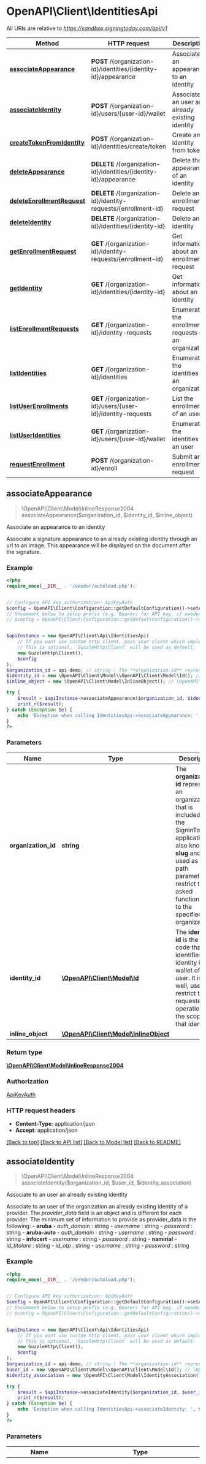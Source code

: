 # OpenAPI\Client\IdentitiesApi

All URIs are relative to *https://sandbox.signingtoday.com/api/v1*

Method | HTTP request | Description
------------- | ------------- | -------------
[**associateAppearance**](IdentitiesApi.md#associateAppearance) | **POST** /{organization-id}/identities/{identity-id}/appearance | Associate an appearance to an identity
[**associateIdentity**](IdentitiesApi.md#associateIdentity) | **POST** /{organization-id}/users/{user-id}/wallet | Associate to an user an already existing identity
[**createTokenFromIdentity**](IdentitiesApi.md#createTokenFromIdentity) | **POST** /{organization-id}/identities/create/token | Create an identity from token
[**deleteAppearance**](IdentitiesApi.md#deleteAppearance) | **DELETE** /{organization-id}/identities/{identity-id}/appearance | Delete the appearance of an identity
[**deleteEnrollmentRequest**](IdentitiesApi.md#deleteEnrollmentRequest) | **DELETE** /{organization-id}/identity-requests/{enrollment-id} | Delete an enrollment request
[**deleteIdentity**](IdentitiesApi.md#deleteIdentity) | **DELETE** /{organization-id}/identities/{identity-id} | Delete an identity
[**getEnrollmentRequest**](IdentitiesApi.md#getEnrollmentRequest) | **GET** /{organization-id}/identity-requests/{enrollment-id} | Get information about an enrollment request
[**getIdentity**](IdentitiesApi.md#getIdentity) | **GET** /{organization-id}/identities/{identity-id} | Get information about an identity
[**listEnrollmentRequests**](IdentitiesApi.md#listEnrollmentRequests) | **GET** /{organization-id}/identity-requests | Enumerate the enrollment requests of an organization
[**listIdentities**](IdentitiesApi.md#listIdentities) | **GET** /{organization-id}/identities | Enumerate the identities of an organization
[**listUserEnrollments**](IdentitiesApi.md#listUserEnrollments) | **GET** /{organization-id}/users/{user-id}/identity-requests | List the enrollments of an user
[**listUserIdentities**](IdentitiesApi.md#listUserIdentities) | **GET** /{organization-id}/users/{user-id}/wallet | Enumerate the identities of an user
[**requestEnrollment**](IdentitiesApi.md#requestEnrollment) | **POST** /{organization-id}/enroll | Submit an enrollment request



## associateAppearance

> \OpenAPI\Client\Model\InlineResponse2004 associateAppearance($organization_id, $identity_id, $inline_object)

Associate an appearance to an identity

Associate a signature appearance to an already existing identity through an url to an image. This appearance will be displayed on the document after the signature.

### Example

```php
<?php
require_once(__DIR__ . '/vendor/autoload.php');


// Configure API key authorization: ApiKeyAuth
$config = OpenAPI\Client\Configuration::getDefaultConfiguration()->setApiKey('Authorization', 'YOUR_API_KEY');
// Uncomment below to setup prefix (e.g. Bearer) for API key, if needed
// $config = OpenAPI\Client\Configuration::getDefaultConfiguration()->setApiKeyPrefix('Authorization', 'Bearer');


$apiInstance = new OpenAPI\Client\Api\IdentitiesApi(
    // If you want use custom http client, pass your client which implements `GuzzleHttp\ClientInterface`.
    // This is optional, `GuzzleHttp\Client` will be used as default.
    new GuzzleHttp\Client(),
    $config
);
$organization_id = api-demo; // string | The **organization-id** represents an organization that is included in the SigninToday application, also know as **slug** and it is used as a path parameter to restrict the asked functionality to the specified organization
$identity_id = new \OpenAPI\Client\Model\\OpenAPI\Client\Model\Id(); // \OpenAPI\Client\Model\Id | The **identity-id** is the uuid code that identifies an identity in the wallet of an user. It is, as well, used to restrict the requested operation to the scope of that identity
$inline_object = new \OpenAPI\Client\Model\InlineObject(); // \OpenAPI\Client\Model\InlineObject | 

try {
    $result = $apiInstance->associateAppearance($organization_id, $identity_id, $inline_object);
    print_r($result);
} catch (Exception $e) {
    echo 'Exception when calling IdentitiesApi->associateAppearance: ', $e->getMessage(), PHP_EOL;
}
?>
```

### Parameters


Name | Type | Description  | Notes
------------- | ------------- | ------------- | -------------
 **organization_id** | **string**| The **organization-id** represents an organization that is included in the SigninToday application, also know as **slug** and it is used as a path parameter to restrict the asked functionality to the specified organization | [default to &#39;api-demo&#39;]
 **identity_id** | [**\OpenAPI\Client\Model\Id**](../Model/.md)| The **identity-id** is the uuid code that identifies an identity in the wallet of an user. It is, as well, used to restrict the requested operation to the scope of that identity |
 **inline_object** | [**\OpenAPI\Client\Model\InlineObject**](../Model/InlineObject.md)|  |

### Return type

[**\OpenAPI\Client\Model\InlineResponse2004**](../Model/InlineResponse2004.md)

### Authorization

[ApiKeyAuth](../../README.md#ApiKeyAuth)

### HTTP request headers

- **Content-Type**: application/json
- **Accept**: application/json

[[Back to top]](#) [[Back to API list]](../../README.md#documentation-for-api-endpoints)
[[Back to Model list]](../../README.md#documentation-for-models)
[[Back to README]](../../README.md)


## associateIdentity

> \OpenAPI\Client\Model\InlineResponse2004 associateIdentity($organization_id, $user_id, $identity_association)

Associate to an user an already existing identity

Associate to an user of the organization an already existing identity of a provider. The _provider_data_ field is an object and is different for each provider. The minimum set of information to provide as provider_data is the following:   - **aruba**     - _auth_domain_ : string     - _username_ : string     - _password_ : string   - **aruba-auto**     - _auth_domain_ : string     - _username_ : string     - _password_ : string   - **infocert**     - _username_ : string     - _password_ : string   - **namirial**     - _id_titolare_ : string     - _id_otp_ : string     - _username_ : string     - _password_ : string

### Example

```php
<?php
require_once(__DIR__ . '/vendor/autoload.php');


// Configure API key authorization: ApiKeyAuth
$config = OpenAPI\Client\Configuration::getDefaultConfiguration()->setApiKey('Authorization', 'YOUR_API_KEY');
// Uncomment below to setup prefix (e.g. Bearer) for API key, if needed
// $config = OpenAPI\Client\Configuration::getDefaultConfiguration()->setApiKeyPrefix('Authorization', 'Bearer');


$apiInstance = new OpenAPI\Client\Api\IdentitiesApi(
    // If you want use custom http client, pass your client which implements `GuzzleHttp\ClientInterface`.
    // This is optional, `GuzzleHttp\Client` will be used as default.
    new GuzzleHttp\Client(),
    $config
);
$organization_id = api-demo; // string | The **organization-id** represents an organization that is included in the SigninToday application, also know as **slug** and it is used as a path parameter to restrict the asked functionality to the specified organization
$user_id = new \OpenAPI\Client\Model\\OpenAPI\Client\Model\Id(); // \OpenAPI\Client\Model\Id | The **user-id** is the uuid code that identifies a user of an organization. It is used as a path parameter to restrict the requested operation to the scope of that user
$identity_association = new \OpenAPI\Client\Model\IdentityAssociation(); // \OpenAPI\Client\Model\IdentityAssociation | Provider data to associate

try {
    $result = $apiInstance->associateIdentity($organization_id, $user_id, $identity_association);
    print_r($result);
} catch (Exception $e) {
    echo 'Exception when calling IdentitiesApi->associateIdentity: ', $e->getMessage(), PHP_EOL;
}
?>
```

### Parameters


Name | Type | Description  | Notes
------------- | ------------- | ------------- | -------------
 **organization_id** | **string**| The **organization-id** represents an organization that is included in the SigninToday application, also know as **slug** and it is used as a path parameter to restrict the asked functionality to the specified organization | [default to &#39;api-demo&#39;]
 **user_id** | [**\OpenAPI\Client\Model\Id**](../Model/.md)| The **user-id** is the uuid code that identifies a user of an organization. It is used as a path parameter to restrict the requested operation to the scope of that user |
 **identity_association** | [**\OpenAPI\Client\Model\IdentityAssociation**](../Model/IdentityAssociation.md)| Provider data to associate |

### Return type

[**\OpenAPI\Client\Model\InlineResponse2004**](../Model/InlineResponse2004.md)

### Authorization

[ApiKeyAuth](../../README.md#ApiKeyAuth)

### HTTP request headers

- **Content-Type**: application/json
- **Accept**: application/json

[[Back to top]](#) [[Back to API list]](../../README.md#documentation-for-api-endpoints)
[[Back to Model list]](../../README.md#documentation-for-models)
[[Back to README]](../../README.md)


## createTokenFromIdentity

> \OpenAPI\Client\Model\InlineResponse2012 createTokenFromIdentity($organization_id, $create_identityby_token)

Create an identity from token

This API allows to create an identity from a token.

### Example

```php
<?php
require_once(__DIR__ . '/vendor/autoload.php');


// Configure API key authorization: ApiKeyAuth
$config = OpenAPI\Client\Configuration::getDefaultConfiguration()->setApiKey('Authorization', 'YOUR_API_KEY');
// Uncomment below to setup prefix (e.g. Bearer) for API key, if needed
// $config = OpenAPI\Client\Configuration::getDefaultConfiguration()->setApiKeyPrefix('Authorization', 'Bearer');


$apiInstance = new OpenAPI\Client\Api\IdentitiesApi(
    // If you want use custom http client, pass your client which implements `GuzzleHttp\ClientInterface`.
    // This is optional, `GuzzleHttp\Client` will be used as default.
    new GuzzleHttp\Client(),
    $config
);
$organization_id = api-demo; // string | The **organization-id** represents an organization that is included in the SigninToday application, also know as **slug** and it is used as a path parameter to restrict the asked functionality to the specified organization
$create_identityby_token = new \OpenAPI\Client\Model\CreateIdentitybyToken(); // \OpenAPI\Client\Model\CreateIdentitybyToken | Body of the request to create an identity from a token

try {
    $result = $apiInstance->createTokenFromIdentity($organization_id, $create_identityby_token);
    print_r($result);
} catch (Exception $e) {
    echo 'Exception when calling IdentitiesApi->createTokenFromIdentity: ', $e->getMessage(), PHP_EOL;
}
?>
```

### Parameters


Name | Type | Description  | Notes
------------- | ------------- | ------------- | -------------
 **organization_id** | **string**| The **organization-id** represents an organization that is included in the SigninToday application, also know as **slug** and it is used as a path parameter to restrict the asked functionality to the specified organization | [default to &#39;api-demo&#39;]
 **create_identityby_token** | [**\OpenAPI\Client\Model\CreateIdentitybyToken**](../Model/CreateIdentitybyToken.md)| Body of the request to create an identity from a token |

### Return type

[**\OpenAPI\Client\Model\InlineResponse2012**](../Model/InlineResponse2012.md)

### Authorization

[ApiKeyAuth](../../README.md#ApiKeyAuth)

### HTTP request headers

- **Content-Type**: application/json
- **Accept**: application/json

[[Back to top]](#) [[Back to API list]](../../README.md#documentation-for-api-endpoints)
[[Back to Model list]](../../README.md#documentation-for-models)
[[Back to README]](../../README.md)


## deleteAppearance

> \OpenAPI\Client\Model\InlineResponse2004 deleteAppearance($organization_id, $identity_id)

Delete the appearance of an identity

This API allows to delete the appearance associated to an identity.

### Example

```php
<?php
require_once(__DIR__ . '/vendor/autoload.php');


// Configure API key authorization: ApiKeyAuth
$config = OpenAPI\Client\Configuration::getDefaultConfiguration()->setApiKey('Authorization', 'YOUR_API_KEY');
// Uncomment below to setup prefix (e.g. Bearer) for API key, if needed
// $config = OpenAPI\Client\Configuration::getDefaultConfiguration()->setApiKeyPrefix('Authorization', 'Bearer');


$apiInstance = new OpenAPI\Client\Api\IdentitiesApi(
    // If you want use custom http client, pass your client which implements `GuzzleHttp\ClientInterface`.
    // This is optional, `GuzzleHttp\Client` will be used as default.
    new GuzzleHttp\Client(),
    $config
);
$organization_id = api-demo; // string | The **organization-id** represents an organization that is included in the SigninToday application, also know as **slug** and it is used as a path parameter to restrict the asked functionality to the specified organization
$identity_id = new \OpenAPI\Client\Model\\OpenAPI\Client\Model\Id(); // \OpenAPI\Client\Model\Id | The **identity-id** is the uuid code that identifies an identity in the wallet of an user. It is, as well, used to restrict the requested operation to the scope of that identity

try {
    $result = $apiInstance->deleteAppearance($organization_id, $identity_id);
    print_r($result);
} catch (Exception $e) {
    echo 'Exception when calling IdentitiesApi->deleteAppearance: ', $e->getMessage(), PHP_EOL;
}
?>
```

### Parameters


Name | Type | Description  | Notes
------------- | ------------- | ------------- | -------------
 **organization_id** | **string**| The **organization-id** represents an organization that is included in the SigninToday application, also know as **slug** and it is used as a path parameter to restrict the asked functionality to the specified organization | [default to &#39;api-demo&#39;]
 **identity_id** | [**\OpenAPI\Client\Model\Id**](../Model/.md)| The **identity-id** is the uuid code that identifies an identity in the wallet of an user. It is, as well, used to restrict the requested operation to the scope of that identity |

### Return type

[**\OpenAPI\Client\Model\InlineResponse2004**](../Model/InlineResponse2004.md)

### Authorization

[ApiKeyAuth](../../README.md#ApiKeyAuth)

### HTTP request headers

- **Content-Type**: Not defined
- **Accept**: application/json

[[Back to top]](#) [[Back to API list]](../../README.md#documentation-for-api-endpoints)
[[Back to Model list]](../../README.md#documentation-for-models)
[[Back to README]](../../README.md)


## deleteEnrollmentRequest

> \OpenAPI\Client\Model\InlineResponse2012 deleteEnrollmentRequest($organization_id, $enrollment_id)

Delete an enrollment request

This API allows to delete an enrollment request.

### Example

```php
<?php
require_once(__DIR__ . '/vendor/autoload.php');


// Configure API key authorization: ApiKeyAuth
$config = OpenAPI\Client\Configuration::getDefaultConfiguration()->setApiKey('Authorization', 'YOUR_API_KEY');
// Uncomment below to setup prefix (e.g. Bearer) for API key, if needed
// $config = OpenAPI\Client\Configuration::getDefaultConfiguration()->setApiKeyPrefix('Authorization', 'Bearer');


$apiInstance = new OpenAPI\Client\Api\IdentitiesApi(
    // If you want use custom http client, pass your client which implements `GuzzleHttp\ClientInterface`.
    // This is optional, `GuzzleHttp\Client` will be used as default.
    new GuzzleHttp\Client(),
    $config
);
$organization_id = api-demo; // string | The **organization-id** represents an organization that is included in the SigninToday application, also know as **slug** and it is used as a path parameter to restrict the asked functionality to the specified organization
$enrollment_id = new \OpenAPI\Client\Model\\OpenAPI\Client\Model\Id(); // \OpenAPI\Client\Model\Id | The **enrollment-id** is the uuid code that identifies a specific enrollment request

try {
    $result = $apiInstance->deleteEnrollmentRequest($organization_id, $enrollment_id);
    print_r($result);
} catch (Exception $e) {
    echo 'Exception when calling IdentitiesApi->deleteEnrollmentRequest: ', $e->getMessage(), PHP_EOL;
}
?>
```

### Parameters


Name | Type | Description  | Notes
------------- | ------------- | ------------- | -------------
 **organization_id** | **string**| The **organization-id** represents an organization that is included in the SigninToday application, also know as **slug** and it is used as a path parameter to restrict the asked functionality to the specified organization | [default to &#39;api-demo&#39;]
 **enrollment_id** | [**\OpenAPI\Client\Model\Id**](../Model/.md)| The **enrollment-id** is the uuid code that identifies a specific enrollment request |

### Return type

[**\OpenAPI\Client\Model\InlineResponse2012**](../Model/InlineResponse2012.md)

### Authorization

[ApiKeyAuth](../../README.md#ApiKeyAuth)

### HTTP request headers

- **Content-Type**: Not defined
- **Accept**: application/json

[[Back to top]](#) [[Back to API list]](../../README.md#documentation-for-api-endpoints)
[[Back to Model list]](../../README.md#documentation-for-models)
[[Back to README]](../../README.md)


## deleteIdentity

> \OpenAPI\Client\Model\InlineResponse2003 deleteIdentity($organization_id, $identity_id)

Delete an identity

This API allows to delete an identity of an user.

### Example

```php
<?php
require_once(__DIR__ . '/vendor/autoload.php');


// Configure API key authorization: ApiKeyAuth
$config = OpenAPI\Client\Configuration::getDefaultConfiguration()->setApiKey('Authorization', 'YOUR_API_KEY');
// Uncomment below to setup prefix (e.g. Bearer) for API key, if needed
// $config = OpenAPI\Client\Configuration::getDefaultConfiguration()->setApiKeyPrefix('Authorization', 'Bearer');


$apiInstance = new OpenAPI\Client\Api\IdentitiesApi(
    // If you want use custom http client, pass your client which implements `GuzzleHttp\ClientInterface`.
    // This is optional, `GuzzleHttp\Client` will be used as default.
    new GuzzleHttp\Client(),
    $config
);
$organization_id = api-demo; // string | The **organization-id** represents an organization that is included in the SigninToday application, also know as **slug** and it is used as a path parameter to restrict the asked functionality to the specified organization
$identity_id = new \OpenAPI\Client\Model\\OpenAPI\Client\Model\Id(); // \OpenAPI\Client\Model\Id | The **identity-id** is the uuid code that identifies an identity in the wallet of an user. It is, as well, used to restrict the requested operation to the scope of that identity

try {
    $result = $apiInstance->deleteIdentity($organization_id, $identity_id);
    print_r($result);
} catch (Exception $e) {
    echo 'Exception when calling IdentitiesApi->deleteIdentity: ', $e->getMessage(), PHP_EOL;
}
?>
```

### Parameters


Name | Type | Description  | Notes
------------- | ------------- | ------------- | -------------
 **organization_id** | **string**| The **organization-id** represents an organization that is included in the SigninToday application, also know as **slug** and it is used as a path parameter to restrict the asked functionality to the specified organization | [default to &#39;api-demo&#39;]
 **identity_id** | [**\OpenAPI\Client\Model\Id**](../Model/.md)| The **identity-id** is the uuid code that identifies an identity in the wallet of an user. It is, as well, used to restrict the requested operation to the scope of that identity |

### Return type

[**\OpenAPI\Client\Model\InlineResponse2003**](../Model/InlineResponse2003.md)

### Authorization

[ApiKeyAuth](../../README.md#ApiKeyAuth)

### HTTP request headers

- **Content-Type**: Not defined
- **Accept**: application/json

[[Back to top]](#) [[Back to API list]](../../README.md#documentation-for-api-endpoints)
[[Back to Model list]](../../README.md#documentation-for-models)
[[Back to README]](../../README.md)


## getEnrollmentRequest

> \OpenAPI\Client\Model\InlineResponse2011 getEnrollmentRequest($organization_id, $enrollment_id)

Get information about an enrollment request

This API allows to get information about an enrollment request.

### Example

```php
<?php
require_once(__DIR__ . '/vendor/autoload.php');


// Configure API key authorization: ApiKeyAuth
$config = OpenAPI\Client\Configuration::getDefaultConfiguration()->setApiKey('Authorization', 'YOUR_API_KEY');
// Uncomment below to setup prefix (e.g. Bearer) for API key, if needed
// $config = OpenAPI\Client\Configuration::getDefaultConfiguration()->setApiKeyPrefix('Authorization', 'Bearer');


$apiInstance = new OpenAPI\Client\Api\IdentitiesApi(
    // If you want use custom http client, pass your client which implements `GuzzleHttp\ClientInterface`.
    // This is optional, `GuzzleHttp\Client` will be used as default.
    new GuzzleHttp\Client(),
    $config
);
$organization_id = api-demo; // string | The **organization-id** represents an organization that is included in the SigninToday application, also know as **slug** and it is used as a path parameter to restrict the asked functionality to the specified organization
$enrollment_id = new \OpenAPI\Client\Model\\OpenAPI\Client\Model\Id(); // \OpenAPI\Client\Model\Id | The **enrollment-id** is the uuid code that identifies a specific enrollment request

try {
    $result = $apiInstance->getEnrollmentRequest($organization_id, $enrollment_id);
    print_r($result);
} catch (Exception $e) {
    echo 'Exception when calling IdentitiesApi->getEnrollmentRequest: ', $e->getMessage(), PHP_EOL;
}
?>
```

### Parameters


Name | Type | Description  | Notes
------------- | ------------- | ------------- | -------------
 **organization_id** | **string**| The **organization-id** represents an organization that is included in the SigninToday application, also know as **slug** and it is used as a path parameter to restrict the asked functionality to the specified organization | [default to &#39;api-demo&#39;]
 **enrollment_id** | [**\OpenAPI\Client\Model\Id**](../Model/.md)| The **enrollment-id** is the uuid code that identifies a specific enrollment request |

### Return type

[**\OpenAPI\Client\Model\InlineResponse2011**](../Model/InlineResponse2011.md)

### Authorization

[ApiKeyAuth](../../README.md#ApiKeyAuth)

### HTTP request headers

- **Content-Type**: Not defined
- **Accept**: application/json

[[Back to top]](#) [[Back to API list]](../../README.md#documentation-for-api-endpoints)
[[Back to Model list]](../../README.md#documentation-for-models)
[[Back to README]](../../README.md)


## getIdentity

> \OpenAPI\Client\Model\InlineResponse2002 getIdentity($organization_id, $identity_id)

Get information about an identity

This API allows to get all the information of an identity.

### Example

```php
<?php
require_once(__DIR__ . '/vendor/autoload.php');


// Configure API key authorization: ApiKeyAuth
$config = OpenAPI\Client\Configuration::getDefaultConfiguration()->setApiKey('Authorization', 'YOUR_API_KEY');
// Uncomment below to setup prefix (e.g. Bearer) for API key, if needed
// $config = OpenAPI\Client\Configuration::getDefaultConfiguration()->setApiKeyPrefix('Authorization', 'Bearer');


$apiInstance = new OpenAPI\Client\Api\IdentitiesApi(
    // If you want use custom http client, pass your client which implements `GuzzleHttp\ClientInterface`.
    // This is optional, `GuzzleHttp\Client` will be used as default.
    new GuzzleHttp\Client(),
    $config
);
$organization_id = api-demo; // string | The **organization-id** represents an organization that is included in the SigninToday application, also know as **slug** and it is used as a path parameter to restrict the asked functionality to the specified organization
$identity_id = new \OpenAPI\Client\Model\\OpenAPI\Client\Model\Id(); // \OpenAPI\Client\Model\Id | The **identity-id** is the uuid code that identifies an identity in the wallet of an user. It is, as well, used to restrict the requested operation to the scope of that identity

try {
    $result = $apiInstance->getIdentity($organization_id, $identity_id);
    print_r($result);
} catch (Exception $e) {
    echo 'Exception when calling IdentitiesApi->getIdentity: ', $e->getMessage(), PHP_EOL;
}
?>
```

### Parameters


Name | Type | Description  | Notes
------------- | ------------- | ------------- | -------------
 **organization_id** | **string**| The **organization-id** represents an organization that is included in the SigninToday application, also know as **slug** and it is used as a path parameter to restrict the asked functionality to the specified organization | [default to &#39;api-demo&#39;]
 **identity_id** | [**\OpenAPI\Client\Model\Id**](../Model/.md)| The **identity-id** is the uuid code that identifies an identity in the wallet of an user. It is, as well, used to restrict the requested operation to the scope of that identity |

### Return type

[**\OpenAPI\Client\Model\InlineResponse2002**](../Model/InlineResponse2002.md)

### Authorization

[ApiKeyAuth](../../README.md#ApiKeyAuth)

### HTTP request headers

- **Content-Type**: Not defined
- **Accept**: application/json

[[Back to top]](#) [[Back to API list]](../../README.md#documentation-for-api-endpoints)
[[Back to Model list]](../../README.md#documentation-for-models)
[[Back to README]](../../README.md)


## listEnrollmentRequests

> \OpenAPI\Client\Model\InlineResponse2005 listEnrollmentRequests($organization_id, $where_provider, $where_user, $where_first_name, $where_last_name, $where_registered_by, $where_fiscal_code, $page, $count)

Enumerate the enrollment requests of an organization

This API allows to enumerate the enrollment requests of an organization.

### Example

```php
<?php
require_once(__DIR__ . '/vendor/autoload.php');


// Configure API key authorization: ApiKeyAuth
$config = OpenAPI\Client\Configuration::getDefaultConfiguration()->setApiKey('Authorization', 'YOUR_API_KEY');
// Uncomment below to setup prefix (e.g. Bearer) for API key, if needed
// $config = OpenAPI\Client\Configuration::getDefaultConfiguration()->setApiKeyPrefix('Authorization', 'Bearer');


$apiInstance = new OpenAPI\Client\Api\IdentitiesApi(
    // If you want use custom http client, pass your client which implements `GuzzleHttp\ClientInterface`.
    // This is optional, `GuzzleHttp\Client` will be used as default.
    new GuzzleHttp\Client(),
    $config
);
$organization_id = api-demo; // string | The **organization-id** represents an organization that is included in the SigninToday application, also know as **slug** and it is used as a path parameter to restrict the asked functionality to the specified organization
$where_provider = sms; // string | Returns the identity requests that have been issued by the specified provider
$where_user = msa; // string | Returns the identity requests of the specified user, searched by its id
$where_first_name = John; // string | Returns the identity requests of the users that have the specified first name
$where_last_name = Doe; // string | Returns the identity requests of the users that have the specified last name
$where_registered_by = fba; // string | Returns the identity requests registered by this user
$where_fiscal_code = MLLSNT82P65Z404U; // string | Returns the identity requests have the specified fiscal code
$page = 1; // int | Restricts the search to the chosen page
$count = 100; // int | Sets the number of users per page to display

try {
    $result = $apiInstance->listEnrollmentRequests($organization_id, $where_provider, $where_user, $where_first_name, $where_last_name, $where_registered_by, $where_fiscal_code, $page, $count);
    print_r($result);
} catch (Exception $e) {
    echo 'Exception when calling IdentitiesApi->listEnrollmentRequests: ', $e->getMessage(), PHP_EOL;
}
?>
```

### Parameters


Name | Type | Description  | Notes
------------- | ------------- | ------------- | -------------
 **organization_id** | **string**| The **organization-id** represents an organization that is included in the SigninToday application, also know as **slug** and it is used as a path parameter to restrict the asked functionality to the specified organization | [default to &#39;api-demo&#39;]
 **where_provider** | **string**| Returns the identity requests that have been issued by the specified provider | [optional]
 **where_user** | **string**| Returns the identity requests of the specified user, searched by its id | [optional]
 **where_first_name** | **string**| Returns the identity requests of the users that have the specified first name | [optional]
 **where_last_name** | **string**| Returns the identity requests of the users that have the specified last name | [optional]
 **where_registered_by** | **string**| Returns the identity requests registered by this user | [optional]
 **where_fiscal_code** | **string**| Returns the identity requests have the specified fiscal code | [optional]
 **page** | **int**| Restricts the search to the chosen page | [optional]
 **count** | **int**| Sets the number of users per page to display | [optional] [default to 100]

### Return type

[**\OpenAPI\Client\Model\InlineResponse2005**](../Model/InlineResponse2005.md)

### Authorization

[ApiKeyAuth](../../README.md#ApiKeyAuth)

### HTTP request headers

- **Content-Type**: Not defined
- **Accept**: application/json

[[Back to top]](#) [[Back to API list]](../../README.md#documentation-for-api-endpoints)
[[Back to Model list]](../../README.md#documentation-for-models)
[[Back to README]](../../README.md)


## listIdentities

> \OpenAPI\Client\Model\InlineResponse2001 listIdentities($organization_id, $where_provider, $where_user, $where_first_name, $where_last_name, $where_registered_by, $where_fiscal_code, $page, $count)

Enumerate the identities of an organization

This API allows to enumerate all the users of an organization. It is possible to filter the data using the supported _django lookups_.

### Example

```php
<?php
require_once(__DIR__ . '/vendor/autoload.php');


// Configure API key authorization: ApiKeyAuth
$config = OpenAPI\Client\Configuration::getDefaultConfiguration()->setApiKey('Authorization', 'YOUR_API_KEY');
// Uncomment below to setup prefix (e.g. Bearer) for API key, if needed
// $config = OpenAPI\Client\Configuration::getDefaultConfiguration()->setApiKeyPrefix('Authorization', 'Bearer');


$apiInstance = new OpenAPI\Client\Api\IdentitiesApi(
    // If you want use custom http client, pass your client which implements `GuzzleHttp\ClientInterface`.
    // This is optional, `GuzzleHttp\Client` will be used as default.
    new GuzzleHttp\Client(),
    $config
);
$organization_id = api-demo; // string | The **organization-id** represents an organization that is included in the SigninToday application, also know as **slug** and it is used as a path parameter to restrict the asked functionality to the specified organization
$where_provider = sms; // string | Returns the identities that have been issued by the specified provider
$where_user = msa; // string | Returns the identities of the specified user, searched by its id
$where_first_name = John; // string | Returns the identities of the users that have the specified first name
$where_last_name = Doe; // string | Returns the identities of the users that have the specified last name
$where_registered_by = fba; // string | Returns the identities registered by this user
$where_fiscal_code = MLLSNT82P65Z404U; // string | Returns the identities that have the specified fiscal code
$page = 1; // int | Restricts the search to the chosen page
$count = 100; // int | Sets the number of users per page to display

try {
    $result = $apiInstance->listIdentities($organization_id, $where_provider, $where_user, $where_first_name, $where_last_name, $where_registered_by, $where_fiscal_code, $page, $count);
    print_r($result);
} catch (Exception $e) {
    echo 'Exception when calling IdentitiesApi->listIdentities: ', $e->getMessage(), PHP_EOL;
}
?>
```

### Parameters


Name | Type | Description  | Notes
------------- | ------------- | ------------- | -------------
 **organization_id** | **string**| The **organization-id** represents an organization that is included in the SigninToday application, also know as **slug** and it is used as a path parameter to restrict the asked functionality to the specified organization | [default to &#39;api-demo&#39;]
 **where_provider** | **string**| Returns the identities that have been issued by the specified provider | [optional]
 **where_user** | **string**| Returns the identities of the specified user, searched by its id | [optional]
 **where_first_name** | **string**| Returns the identities of the users that have the specified first name | [optional]
 **where_last_name** | **string**| Returns the identities of the users that have the specified last name | [optional]
 **where_registered_by** | **string**| Returns the identities registered by this user | [optional]
 **where_fiscal_code** | **string**| Returns the identities that have the specified fiscal code | [optional]
 **page** | **int**| Restricts the search to the chosen page | [optional]
 **count** | **int**| Sets the number of users per page to display | [optional] [default to 100]

### Return type

[**\OpenAPI\Client\Model\InlineResponse2001**](../Model/InlineResponse2001.md)

### Authorization

[ApiKeyAuth](../../README.md#ApiKeyAuth)

### HTTP request headers

- **Content-Type**: Not defined
- **Accept**: application/json

[[Back to top]](#) [[Back to API list]](../../README.md#documentation-for-api-endpoints)
[[Back to Model list]](../../README.md#documentation-for-models)
[[Back to README]](../../README.md)


## listUserEnrollments

> \OpenAPI\Client\Model\InlineResponse2005 listUserEnrollments($organization_id, $user_id, $page, $count)

List the enrollments of an user

This API allows to list all the enrollments of an user.

### Example

```php
<?php
require_once(__DIR__ . '/vendor/autoload.php');


// Configure API key authorization: ApiKeyAuth
$config = OpenAPI\Client\Configuration::getDefaultConfiguration()->setApiKey('Authorization', 'YOUR_API_KEY');
// Uncomment below to setup prefix (e.g. Bearer) for API key, if needed
// $config = OpenAPI\Client\Configuration::getDefaultConfiguration()->setApiKeyPrefix('Authorization', 'Bearer');


$apiInstance = new OpenAPI\Client\Api\IdentitiesApi(
    // If you want use custom http client, pass your client which implements `GuzzleHttp\ClientInterface`.
    // This is optional, `GuzzleHttp\Client` will be used as default.
    new GuzzleHttp\Client(),
    $config
);
$organization_id = api-demo; // string | The **organization-id** represents an organization that is included in the SigninToday application, also know as **slug** and it is used as a path parameter to restrict the asked functionality to the specified organization
$user_id = new \OpenAPI\Client\Model\\OpenAPI\Client\Model\Id(); // \OpenAPI\Client\Model\Id | The **user-id** is the uuid code that identifies a user of an organization. It is used as a path parameter to restrict the requested operation to the scope of that user
$page = 1; // int | Restricts the search to the chosen page
$count = 100; // int | Sets the number of users per page to display

try {
    $result = $apiInstance->listUserEnrollments($organization_id, $user_id, $page, $count);
    print_r($result);
} catch (Exception $e) {
    echo 'Exception when calling IdentitiesApi->listUserEnrollments: ', $e->getMessage(), PHP_EOL;
}
?>
```

### Parameters


Name | Type | Description  | Notes
------------- | ------------- | ------------- | -------------
 **organization_id** | **string**| The **organization-id** represents an organization that is included in the SigninToday application, also know as **slug** and it is used as a path parameter to restrict the asked functionality to the specified organization | [default to &#39;api-demo&#39;]
 **user_id** | [**\OpenAPI\Client\Model\Id**](../Model/.md)| The **user-id** is the uuid code that identifies a user of an organization. It is used as a path parameter to restrict the requested operation to the scope of that user |
 **page** | **int**| Restricts the search to the chosen page | [optional]
 **count** | **int**| Sets the number of users per page to display | [optional] [default to 100]

### Return type

[**\OpenAPI\Client\Model\InlineResponse2005**](../Model/InlineResponse2005.md)

### Authorization

[ApiKeyAuth](../../README.md#ApiKeyAuth)

### HTTP request headers

- **Content-Type**: Not defined
- **Accept**: application/json

[[Back to top]](#) [[Back to API list]](../../README.md#documentation-for-api-endpoints)
[[Back to Model list]](../../README.md#documentation-for-models)
[[Back to README]](../../README.md)


## listUserIdentities

> \OpenAPI\Client\Model\InlineResponse2001 listUserIdentities($organization_id, $user_id, $page, $count)

Enumerate the identities of an user

This API allows to enumerate all the identities of an user, which are located in its wallet.

### Example

```php
<?php
require_once(__DIR__ . '/vendor/autoload.php');


// Configure API key authorization: ApiKeyAuth
$config = OpenAPI\Client\Configuration::getDefaultConfiguration()->setApiKey('Authorization', 'YOUR_API_KEY');
// Uncomment below to setup prefix (e.g. Bearer) for API key, if needed
// $config = OpenAPI\Client\Configuration::getDefaultConfiguration()->setApiKeyPrefix('Authorization', 'Bearer');


$apiInstance = new OpenAPI\Client\Api\IdentitiesApi(
    // If you want use custom http client, pass your client which implements `GuzzleHttp\ClientInterface`.
    // This is optional, `GuzzleHttp\Client` will be used as default.
    new GuzzleHttp\Client(),
    $config
);
$organization_id = api-demo; // string | The **organization-id** represents an organization that is included in the SigninToday application, also know as **slug** and it is used as a path parameter to restrict the asked functionality to the specified organization
$user_id = new \OpenAPI\Client\Model\\OpenAPI\Client\Model\Id(); // \OpenAPI\Client\Model\Id | The **user-id** is the uuid code that identifies a user of an organization. It is used as a path parameter to restrict the requested operation to the scope of that user
$page = 1; // int | Restricts the search to the chosen page
$count = 100; // int | Sets the number of users per page to display

try {
    $result = $apiInstance->listUserIdentities($organization_id, $user_id, $page, $count);
    print_r($result);
} catch (Exception $e) {
    echo 'Exception when calling IdentitiesApi->listUserIdentities: ', $e->getMessage(), PHP_EOL;
}
?>
```

### Parameters


Name | Type | Description  | Notes
------------- | ------------- | ------------- | -------------
 **organization_id** | **string**| The **organization-id** represents an organization that is included in the SigninToday application, also know as **slug** and it is used as a path parameter to restrict the asked functionality to the specified organization | [default to &#39;api-demo&#39;]
 **user_id** | [**\OpenAPI\Client\Model\Id**](../Model/.md)| The **user-id** is the uuid code that identifies a user of an organization. It is used as a path parameter to restrict the requested operation to the scope of that user |
 **page** | **int**| Restricts the search to the chosen page | [optional]
 **count** | **int**| Sets the number of users per page to display | [optional] [default to 100]

### Return type

[**\OpenAPI\Client\Model\InlineResponse2001**](../Model/InlineResponse2001.md)

### Authorization

[ApiKeyAuth](../../README.md#ApiKeyAuth)

### HTTP request headers

- **Content-Type**: Not defined
- **Accept**: application/json

[[Back to top]](#) [[Back to API list]](../../README.md#documentation-for-api-endpoints)
[[Back to Model list]](../../README.md#documentation-for-models)
[[Back to README]](../../README.md)


## requestEnrollment

> \OpenAPI\Client\Model\InlineResponse2011 requestEnrollment($organization_id, $identity_request)

Submit an enrollment request

This API allows to submit an enrollment request. The user of the request will be created if it does not exists already.

### Example

```php
<?php
require_once(__DIR__ . '/vendor/autoload.php');


// Configure API key authorization: ApiKeyAuth
$config = OpenAPI\Client\Configuration::getDefaultConfiguration()->setApiKey('Authorization', 'YOUR_API_KEY');
// Uncomment below to setup prefix (e.g. Bearer) for API key, if needed
// $config = OpenAPI\Client\Configuration::getDefaultConfiguration()->setApiKeyPrefix('Authorization', 'Bearer');


$apiInstance = new OpenAPI\Client\Api\IdentitiesApi(
    // If you want use custom http client, pass your client which implements `GuzzleHttp\ClientInterface`.
    // This is optional, `GuzzleHttp\Client` will be used as default.
    new GuzzleHttp\Client(),
    $config
);
$organization_id = api-demo; // string | The **organization-id** represents an organization that is included in the SigninToday application, also know as **slug** and it is used as a path parameter to restrict the asked functionality to the specified organization
$identity_request = new \OpenAPI\Client\Model\IdentityRequest(); // \OpenAPI\Client\Model\IdentityRequest | The enrollment request to submit

try {
    $result = $apiInstance->requestEnrollment($organization_id, $identity_request);
    print_r($result);
} catch (Exception $e) {
    echo 'Exception when calling IdentitiesApi->requestEnrollment: ', $e->getMessage(), PHP_EOL;
}
?>
```

### Parameters


Name | Type | Description  | Notes
------------- | ------------- | ------------- | -------------
 **organization_id** | **string**| The **organization-id** represents an organization that is included in the SigninToday application, also know as **slug** and it is used as a path parameter to restrict the asked functionality to the specified organization | [default to &#39;api-demo&#39;]
 **identity_request** | [**\OpenAPI\Client\Model\IdentityRequest**](../Model/IdentityRequest.md)| The enrollment request to submit |

### Return type

[**\OpenAPI\Client\Model\InlineResponse2011**](../Model/InlineResponse2011.md)

### Authorization

[ApiKeyAuth](../../README.md#ApiKeyAuth)

### HTTP request headers

- **Content-Type**: application/json
- **Accept**: application/json

[[Back to top]](#) [[Back to API list]](../../README.md#documentation-for-api-endpoints)
[[Back to Model list]](../../README.md#documentation-for-models)
[[Back to README]](../../README.md)

